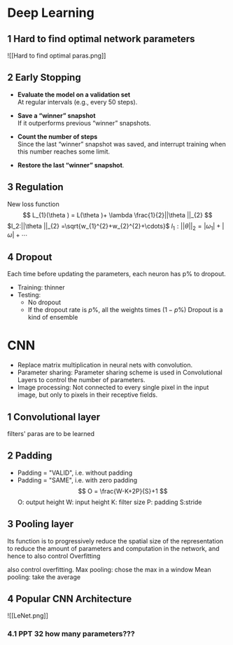 # Deep Learning
## 1 Hard to find optimal network parameters
![[Hard to find optimal paras.png]]
## 2 Early Stopping
- **Evaluate the model on a validation set**  
  At regular intervals (e.g., every 50 steps).

- **Save a “winner” snapshot**  
  If it outperforms previous “winner” snapshots.

- **Count the number of steps**  
  Since the last “winner” snapshot was saved, and interrupt training when this number reaches some limit.

- **Restore the last “winner” snapshot**.
## 3 Regulation
New loss function
$$
L_{1}(\theta ) = L(\theta )+ \lambda \frac{1}{2}||\theta ||_{2}
$$
$l_2:||\theta ||_{2} =\sqrt{w_{1}^{2}+w_{2}^{2}+\cdots}$ 
$l_{1}:||\theta ||_{2} = |\omega_1|+|\omega|+\cdots$
## 4 Dropout
Each time before updating the parameters, each neuron has p% to dropout.
- Training: thinner
- Testing: 
	- No dropout
	- If the dropout rate is $p\%$, all the weights times $(1-p\%)$
Dropout is a kind of ensemble
# CNN 
- Replace matrix multiplication in neural nets with convolution.
- Parameter sharing: Parameter sharing scheme is used in Convolutional Layers to control the number of parameters.
- Image processing: Not connected to every single pixel in the input image, but only to pixels in their receptive fields.
## 1 Convolutional layer
filters' paras are to be learned
## 2 Padding
- Padding = "VALID", i.e. without padding
- Padding = "SAME", i.e. with zero padding
$$
O = \frac{W-K+2P}{S}+1
$$
O: output height
W: input height
K: filter size
P: padding
S:stride
## 3 Pooling layer
Its function is to progressively reduce the spatial size of the representation to reduce the amount of parameters and computation in the network, and hence to also control Overfitting

also control overfitting.
Max pooling: chose the max in a window
Mean pooling: take the average
## 4 Popular CNN Architecture
![[LeNet.png]]
### 4.1 PPT 32 how many parameters???